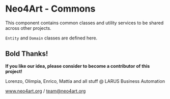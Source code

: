 # Neo4Art - Commons

This component contains common classes and utility services to be shared across other projects.

`Entity` and `Domain` classes are defined here.


## Bold Thanks!

**If you like our idea, please consider to become a contributor of this project!**


Lorenzo, Olimpia, Enrico, Mattia and all stuff @ LARUS Business Automation

www.neo4art.org / team@neo4art.org


 
